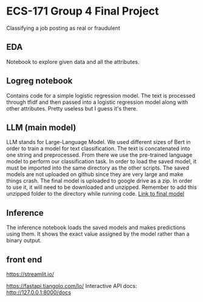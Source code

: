 # ECS-171 Group 4 Final Project
Classifying a job posting as real or fraudulent 

## EDA
Notebook to explore given data and all the attributes.

## Logreg notebook
Contains code for a simple logistic regression model. The text is processed through tfidf and then passed into a logistic regression model along with other attributes.
Pretty useless but I guess it's there.

## LLM (main model)
LLM stands for Large-Language Model. We used different sizes of Bert in order to train a model for text classification. The text is concatenated into one string and preprocessed. From there we use the pre-trained language model to perform our classification task.
In order to load the saved model, it must be imported into the same directory as the other scripts. The saved models are not uploaded on github since they are very large and make things crash. 
The final model is uploaded to google drive as a zip. In order to use it, it will need to be downloaded and unzipped.
Remember to add this unzipped folder to the directory while running code.
[Link to final model](https://drive.google.com/file/d/1KSlOKQpM3G8rlEhS9aed8--QP9sVWibl/view?usp=sharing)

## Inference
The inference notebook loads the saved models and makes predictions using them. It shows the exact value assigned by the model rather than a binary output.


## front end
https://streamlit.io/



https://fastapi.tiangolo.com/lo/
Interactive API docs: http://127.0.0.1:8000/docs
